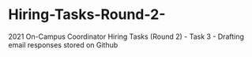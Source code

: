 # Hiring-Tasks-Round-2-
2021 On-Campus Coordinator Hiring Tasks (Round 2) - Task 3 - Drafting email responses stored on Github

